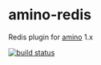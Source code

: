 amino-redis
===========

Redis plugin for [amino](https://github.com/amino/amino) 1.x

[![build status](https://secure.travis-ci.org/amino/amino-redis.png)](http://travis-ci.org/amino/amino-redis)
